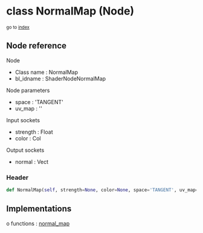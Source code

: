 # class NormalMap (Node)

<sub>go to [index](/docs/index.md)</sub>

## Node reference

Node
 - Class name : NormalMap
 - bl_idname : ShaderNodeNormalMap

Node parameters
 - space : 'TANGENT'
 - uv_map : ''

Input sockets
 - strength : Float
 - color : Col

Output sockets
 - normal : Vect

### Header

``` python
def NormalMap(self, strength=None, color=None, space='TANGENT', uv_map='', node_label=None, node_color=None):
```

## Implementations

o functions : [normal_map](/docs/Shader_classes/GLOBAL.md#normal_map)


